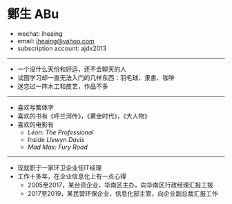 # 鄭生 ABu

 - wechat: iheaing
 - email: iheaing@yahoo.com
 - subscription account: ajdx2013

 ***

 - 一个没什么天份和好运，还不会聊天的人
 - 试图学习却一直无法入门的几样东西：羽毛球、隶書、咖啡
 - 迷恋过一阵木工和皮艺，作品不多

 ***
 - 喜欢写繁体字
 - 喜欢的书有《呼兰河传》，《黄金时代》，《大人物》
 - 喜欢的电影有
   - *Léon: The Professional*
   - *Inside Llewyn Davis*
   - *Mad Max: Fury Road*

 ***
 - 现就职于一家环卫企业任IT经理
 - 工作十多年，在企业信息化上有一点心得
   - 2005至2017，某台资企业，华南区主办，向华南区行政经理汇报工报
   - 2017至2019，某民营环保企业，信息化部主管，向企业副总裁汇报工作
